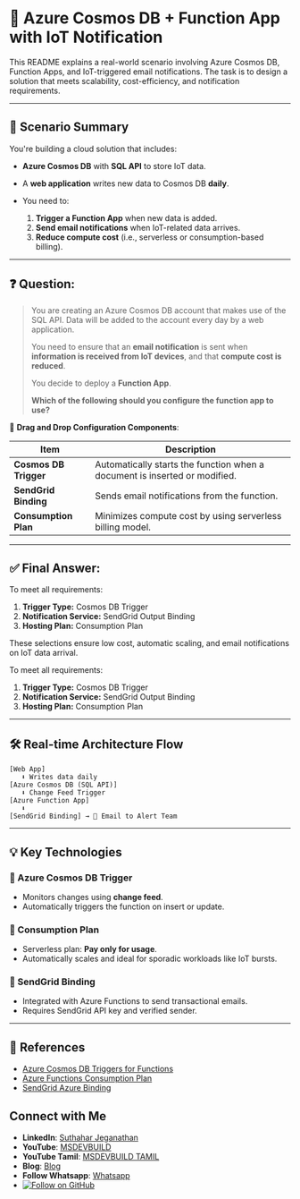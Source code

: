 # 🚀 Azure Cosmos DB + Function App with IoT Notification

This README explains a real-world scenario involving Azure Cosmos DB, Function Apps, and IoT-triggered email notifications. The task is to design a solution that meets scalability, cost-efficiency, and notification requirements.

---

## 📘 Scenario Summary

You're building a cloud solution that includes:

* **Azure Cosmos DB** with **SQL API** to store IoT data.
* A **web application** writes new data to Cosmos DB **daily**.
* You need to:

  1. **Trigger a Function App** when new data is added.
  2. **Send email notifications** when IoT-related data arrives.
  3. **Reduce compute cost** (i.e., serverless or consumption-based billing).

---

## ❓ Question:

> You are creating an Azure Cosmos DB account that makes use of the SQL API. Data will be added to the account every day by a web application.
>
> You need to ensure that an **email notification** is sent when **information is received from IoT devices**, and that **compute cost is reduced**.
>
> You decide to deploy a **Function App**.
>
> **Which of the following should you configure the function app to use?**

🧠 **Drag and Drop Configuration Components**:

| Item                  | Description                                                                |
| --------------------- | -------------------------------------------------------------------------- |
| **Cosmos DB Trigger** | Automatically starts the function when a document is inserted or modified. |
| **SendGrid Binding**  | Sends email notifications from the function.                               |
| **Consumption Plan**  | Minimizes compute cost by using serverless billing model.                  |

---

## ✅ Final Answer:

To meet all requirements:

1. **Trigger Type:** Cosmos DB Trigger
2. **Notification Service:** SendGrid Output Binding
3. **Hosting Plan:** Consumption Plan

These selections ensure low cost, automatic scaling, and email notifications on IoT data arrival.

To meet all requirements:

1. **Trigger Type:** Cosmos DB Trigger
2. **Notification Service:** SendGrid Output Binding
3. **Hosting Plan:** Consumption Plan

---

## 🛠️ Real-time Architecture Flow

```plaintext
[Web App]
   ⬇ Writes data daily
[Azure Cosmos DB (SQL API)]
   ⬇ Change Feed Trigger
[Azure Function App]
   ⬇
[SendGrid Binding] → 📧 Email to Alert Team
```

---

## 💡 Key Technologies

### 🔸 Azure Cosmos DB Trigger

* Monitors changes using **change feed**.
* Automatically triggers the function on insert or update.

### 🔸 Consumption Plan

* Serverless plan: **Pay only for usage**.
* Automatically scales and ideal for sporadic workloads like IoT bursts.
  
### 🔸 SendGrid Binding

* Integrated with Azure Functions to send transactional emails.
* Requires SendGrid API key and verified sender.



---

## 📘 References

* [Azure Cosmos DB Triggers for Functions](https://learn.microsoft.com/en-us/azure/azure-functions/functions-bindings-cosmosdb-v2-trigger)
* [Azure Functions Consumption Plan](https://learn.microsoft.com/en-us/azure/azure-functions/functions-scale)
* [SendGrid Azure Binding](https://learn.microsoft.com/en-us/azure/azure-functions/functions-bindings-sendgrid)

 ## Connect with Me
- **LinkedIn**: [Suthahar Jeganathan](https://www.linkedin.com/in/jssuthahar/)
- **YouTube**: [MSDEVBUILD](https://www.youtube.com/@MSDEVBUILD)
- **YouTube Tamil**: [MSDEVBUILD TAMIL](https://www.youtube.com/@MSDEVBUILDTamil)
- **Blog**: [Blog](https://www.msdevbuild.com/)
- **Follow Whatsapp**: [Whatsapp](https://www.whatsapp.com/channel/0029Va5j2rHEFeXcTlUhQB0J)
- [![Follow on GitHub](https://img.shields.io/github/followers/jssuthahar?label=Follow&style=social)](https://github.com/jssuthahar)

